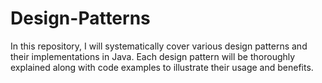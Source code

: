# Design-Patterns
In this repository, I will systematically cover various design patterns and their implementations in Java. Each design pattern will be thoroughly explained along with code examples to illustrate their usage and benefits.
